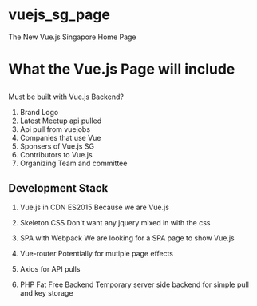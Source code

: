 # vuejs_sg_page
The New Vue.js Singapore Home Page

# What the Vue.js Page will include 

##
Must be built with
Vue.js 
Backend? 

1. Brand Logo 
2. Latest Meetup api pulled 
3. Api pull from vuejobs
4. Companies that use Vue
5. Sponsers of Vue.js SG
6. Contributors to Vue.js
7. Organizing Team and committee 



## Development Stack 

1. Vue.js in CDN ES2015
Because we are Vue.js

2. Skeleton CSS 
Don't want any jquery mixed in with the css

3. SPA with Webpack 
We are looking for a SPA page to show Vue.js 

4. Vue-router
Potentially for mutiple page effects 

5. Axios for API pulls  

6. PHP Fat Free Backend 
Temporary server side backend for simple pull and key storage 



